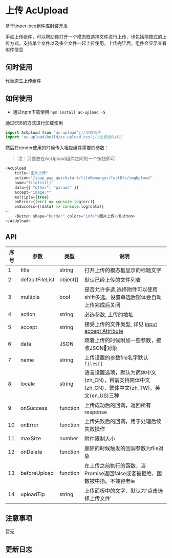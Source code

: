 # 上传 AcUpload

基于tinper-bee组件库封装开发

手动上传组件，可以帮助你打开一个模态框选择文件进行上传、也包括拖拽式的上传方式，支持单个文件以及多个文件一起上传使用，上传完毕后，组件会显示查看附件信息

## 何时使用

代替原生上传组件

## 如何使用


- 通过npm下载使用
`npm install ac-upload -S`


通过ES6的方式进行加载使用

```js
import AcUpload from 'ac-upload';//加载组件
import 'ac-upload/build/ac-upload.css';//加载组件样式
```
然后在render使用的时候传入相应组件需要的参数：

> 注：只要放在AcUpload组件之间的一个按钮即可

```js
<AcUpload
    title="图片上传"
    action="/iuap_pap_quickstart/fileMananger/fastDfs/imgUpload"
    name="filelist[]"
    data={{ "other": "params" }}
    accept="image/*"
    multiple={true}
    onError={(err) => console.log(err)}
    onSuccess={(data) => console.log(data)}
>
    <Button shape="border" colors="info">图片上传</Button>
</AcUpload>

```

## API


序号 | 参数 | 类型 | 说明
---|---|---|---
1|title|string|打开上传的模态框显示的标题文字
2|defaultFileList|object[]|默认已经上传的文件列表
3|multiple|bool|是否允许多选,选择附件可以使用shift多选。设置单选后窗体会自动上传完成后关闭
4|action|string|必选参数, 上传的地址
5|accept|string|接受上传的文件类型, 详见 [input accept Attribute](https://developer.mozilla.org/en-US/docs/Web/HTML/Element/input#attr-accept)
6|data|JSON|随着上传的时候附加一些参数，接收JSON对象
7|name|string|上传设置的参数file名字默认`files[]`
8|locale|string|语言设置选项，默认为简体中文(zh_CN)，目前支持简体中文(zh_CN)，繁体中文(zh_TW)，英文(en_US)三种
9|onSuccess|function|上传成功后的回调，返回所有response
10|onError|function|上传失败后的回调，用于处理后续失败操作
11|maxSize|number|附件限制大小
12|onDelete|function|删除的时候触发的回调参数为file对象
13|beforeUpload|function|在上传之前执行的函数，当Promise返回false或者被拒绝，函数被中指。不兼容老ie
14|uploadTip|string|上传面板中的文字，默认为'点击选择上传文件'


## 注意事项

暂无

## 更新日志
